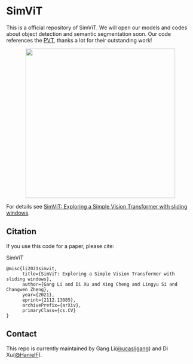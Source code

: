 # SimViT
This is a official repository of SimViT.
We will open our models and codes about object detection and semantic segmentation soon.
Our code references the [PVT](https://github.com/whai362/PVT), thanks a lot for their outstanding work!

<div align="center">
  <img width="400", src="https://user-images.githubusercontent.com/46208141/159926395-496a4b1e-489a-48d4-9fc1-9c8a038a23ed.png">
</div>

For details see [SimViT: Exploring a Simple Vision Transformer with sliding windows](https://arxiv.org/pdf/2112.13085.pdf). 

## Citation
If you use this code for a paper, please cite:

SimViT
```
@misc{li2021simvit,
      title={SimViT: Exploring a Simple Vision Transformer with sliding windows}, 
      author={Gang Li and Di Xu and Xing Cheng and Lingyu Si and Changwen Zheng},
      year={2021},
      eprint={2112.13085},
      archivePrefix={arXiv},
      primaryClass={cs.CV}
}
```

## Contact

This repo is currently maintained by Gang Li([@ucasligang](https://github.com/ucasligang)) and Di Xu([@HanielF](https://github.com/HanielF)).
